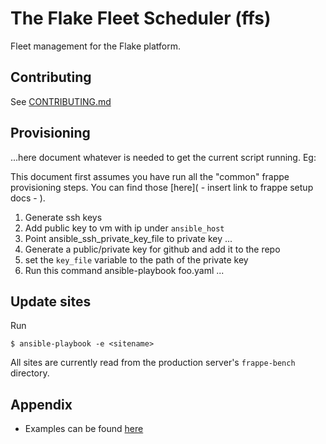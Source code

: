# The Flake Fleet Scheduler (ffs)

Fleet management for the Flake platform. 

## Contributing

See [CONTRIBUTING.md](./docs/CONTRIBUTING.md)

## Provisioning 

...here document whatever is needed to get the current script running. Eg: 

This document first assumes you have run all the "common" frappe provisioning steps. You can find those [here]( - insert link to frappe setup docs - ).

1. Generate ssh keys 
2. Add public key to vm with ip under `ansible_host`
3. Point ansible_ssh_private_key_file to private key ...
4. Generate a public/private key for github and add it to the repo
5. set the `key_file` variable to the path of the private key 
6. Run this command 
ansible-playbook foo.yaml ...

## Update sites 

Run 
```
$ ansible-playbook -e <sitename>
```
All sites are currently read from the production server's `frappe-bench` directory.

## Appendix 

* Examples can be found [here](./examples)
